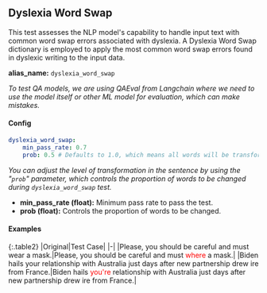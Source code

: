 
<div class="h3-box" markdown="1">

## Dyslexia Word Swap

This test assesses the NLP model's capability to handle input text with common word swap errors associated with dyslexia. A Dyslexia Word Swap dictionary is employed to apply the most common word swap errors found in dyslexic writing to the input data.

**alias_name:** `dyslexia_word_swap`

<i class="fa fa-info-circle"></i>
<em>To test QA models, we are using QAEval from Langchain where we need to use the model itself or other ML model for evaluation, which can make mistakes.</em>

</div><div class="h3-box" markdown="1">

#### Config
```yaml
dyslexia_word_swap:
    min_pass_rate: 0.7
    prob: 0.5 # Defaults to 1.0, which means all words will be transformed.
```
<i class="fa fa-info-circle"></i>
<em>You can adjust the level of transformation in the sentence by using the "`prob`" parameter, which controls the proportion of words to be changed during `dyslexia_word_swap` test.</em>

- **min_pass_rate (float):** Minimum pass rate to pass the test.
- **prob (float):** Controls the proportion of words to be changed.

</div><div class="h3-box" markdown="1">

#### Examples

{:.table2}
|Original|Test Case|
|-|
|Please, you should be careful and must wear a mask.|Please, you should be careful and must <span style="color:red">where</span> a mask.|
|Biden hails your relationship with Australia just days after new partnership drew ire from France.|Biden hails <span style="color:red">you're</span> relationship with Australia just days after new partnership drew ire from France.|

</div>